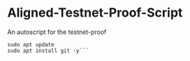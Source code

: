 # Aligned-Testnet-Proof-Script
An autoscript for the testnet-proof


```
sudo apt update
sudo apt install git -y```
